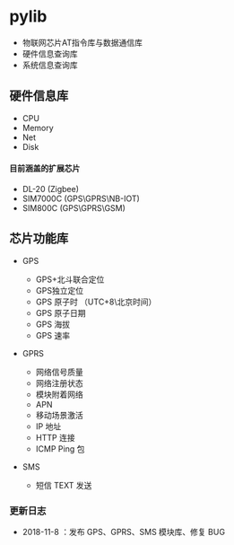 # pylib

- 物联网芯片AT指令库与数据通信库
- 硬件信息查询库
- 系统信息查询库

## 硬件信息库

- CPU
- Memory
- Net
- Disk

#### 目前涵盖的扩展芯片

- DL-20 (Zigbee)
- SIM7000C (GPS\GPRS\NB-IOT)
- SIM800C (GPS\GPRS\GSM)

## 芯片功能库 
- GPS
  - GPS+北斗联合定位
  - GPS独立定位
  - GPS 原子时 （UTC+8\北京时间）
  - GPS 原子日期
  - GPS 海拔
  - GPS 速率

- GPRS
  - 网络信号质量
  - 网络注册状态
  - 模块附着网络
  - APN
  - 移动场景激活
  - IP 地址
  - HTTP 连接
  - ICMP Ping 包
- SMS
  - 短信 TEXT 发送



### 更新日志

- 2018-11-8 ：发布 GPS、GPRS、SMS 模块库、修复 BUG
